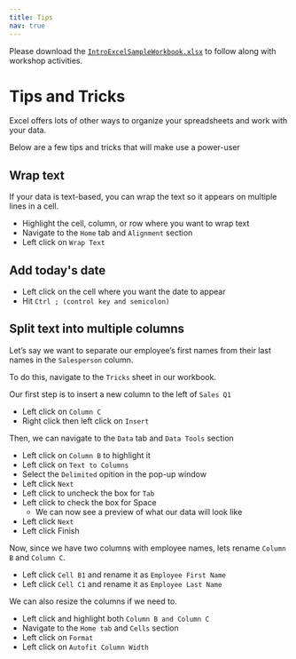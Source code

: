 ```yaml
---
title: Tips
nav: true
---
```

Please download the <a href="images/IntroExcelSampleWorkbook.xlsx" target="_blank">`IntroExcelSampleWorkbook.xlsx`</a> to follow along with workshop activities.

# Tips and Tricks

Excel offers lots of other ways to organize your spreadsheets and work with your data.

Below are a few tips and tricks that will make use a power-user

## Wrap text
If your data is text-based, you can wrap the text so it appears on multiple lines in a cell.
* Highlight the cell, column, or row where you want to wrap text
* Navigate to the `Home` tab and `Alignment` section
* Left click on `Wrap Text`

## Add today's date
* Left click on the cell where you want the date to appear
* Hit `Ctrl ; (control key and semicolon)`

## Split text into multiple columns

Let’s say we want to separate our employee’s first names from their last names in the `Salesperson` column.

To do this, navigate to the `Tricks` sheet in our workbook.

Our first step is to insert a new column to the left of `Sales Q1`
* Left click on `Column C`
* Right click then left click on `Insert`

Then, we can navigate to the `Data` tab and `Data Tools` section
* Left click on `Column B` to highlight it
* Left click on `Text to Columns`
* Select the `Delimited` opition in the pop-up window
* Left click `Next`
* Left click to uncheck the box for `Tab`
* Left click to check the box for Space
  * We can now see a preview of what our data will look like
* Left click `Next`
* Left click Finish

Now, since we have two columns with employee names, lets rename `Column B` and `Column C`.
* Left click `Cell B1` and rename it as `Employee First Name`
* Left click `Cell C1` and rename it as `Employee Last Name`

We can also resize the columns if we need to.
* Left click and highlight both `Column B and Column C`
* Navigate to the `Home tab` and `Cells` section
* Left click on `Format`
* Left click on `Autofit Column Width`